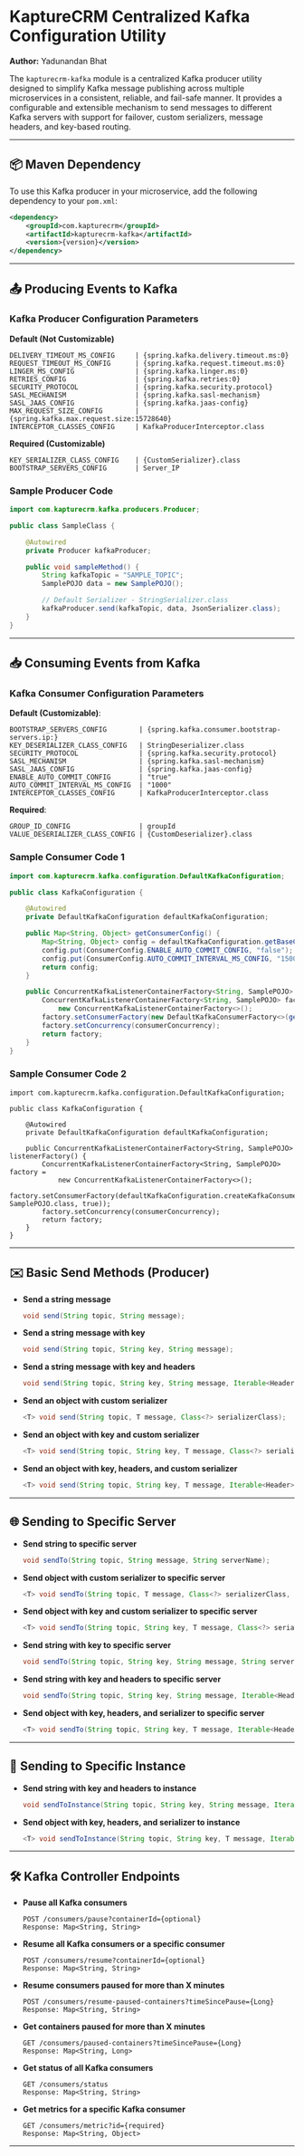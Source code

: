 # KaptureCRM Centralized Kafka Configuration Utility

**Author:** Yadunandan Bhat

The `kapturecrm-kafka` module is a centralized Kafka producer utility designed to simplify Kafka message publishing across multiple microservices in a consistent, reliable, and fail-safe manner. It provides a configurable and extensible mechanism to send messages to different Kafka servers with support for failover, custom serializers, message headers, and key-based routing.

---

## 📦 Maven Dependency
To use this Kafka producer in your microservice, add the following dependency to your `pom.xml`:

```xml
<dependency>
    <groupId>com.kapturecrm</groupId>
    <artifactId>kapturecrm-kafka</artifactId>
    <version>{version}</version>
</dependency>
```

---

## 📤 Producing Events to Kafka

### Kafka Producer Configuration Parameters
**Default (Not Customizable)**
```
DELIVERY_TIMEOUT_MS_CONFIG     | {spring.kafka.delivery.timeout.ms:0}
REQUEST_TIMEOUT_MS_CONFIG      | {spring.kafka.request.timeout.ms:0}
LINGER_MS_CONFIG               | {spring.kafka.linger.ms:0}
RETRIES_CONFIG                 | {spring.kafka.retries:0}
SECURITY_PROTOCOL              | {spring.kafka.security.protocol}
SASL_MECHANISM                 | {spring.kafka.sasl-mechanism}
SASL_JAAS_CONFIG               | {spring.kafka.jaas-config}
MAX_REQUEST_SIZE_CONFIG        | {spring.kafka.max.request.size:15728640}
INTERCEPTOR_CLASSES_CONFIG     | KafkaProducerInterceptor.class
```
**Required (Customizable)**

```
KEY_SERIALIZER_CLASS_CONFIG    | {CustomSerializer}.class
BOOTSTRAP_SERVERS_CONFIG       | Server_IP
```

### Sample Producer Code
```java
import com.kapturecrm.kafka.producers.Producer;

public class SampleClass {

    @Autowired
    private Producer kafkaProducer;

    public void sampleMethod() {
        String kafkaTopic = "SAMPLE_TOPIC";
        SamplePOJO data = new SamplePOJO();

        // Default Serializer - StringSerializer.class
        kafkaProducer.send(kafkaTopic, data, JsonSerializer.class);
    }
}
```

---

## 📥 Consuming Events from Kafka

### Kafka Consumer Configuration Parameters

**Default (Customizable)**:
```
BOOTSTRAP_SERVERS_CONFIG        | {spring.kafka.consumer.bootstrap-servers.ip:}
KEY_DESERIALIZER_CLASS_CONFIG   | StringDeserializer.class
SECURITY_PROTOCOL               | {spring.kafka.security.protocol}
SASL_MECHANISM                  | {spring.kafka.sasl-mechanism}
SASL_JAAS_CONFIG                | {spring.kafka.jaas-config}
ENABLE_AUTO_COMMIT_CONFIG       | "true"
AUTO_COMMIT_INTERVAL_MS_CONFIG  | "1000"
INTERCEPTOR_CLASSES_CONFIG      | KafkaProducerInterceptor.class
```

**Required**:
```
GROUP_ID_CONFIG                 | groupId
VALUE_DESERIALIZER_CLASS_CONFIG | {CustomDeserializer}.class
```

### Sample Consumer Code 1
```java
import com.kapturecrm.kafka.configuration.DefaultKafkaConfiguration;

public class KafkaConfiguration {

    @Autowired
    private DefaultKafkaConfiguration defaultKafkaConfiguration;

    public Map<String, Object> getConsumerConfig() {
        Map<String, Object> config = defaultKafkaConfiguration.getBaseConsumerConfiguration();
        config.put(ConsumerConfig.ENABLE_AUTO_COMMIT_CONFIG, "false");
        config.put(ConsumerConfig.AUTO_COMMIT_INTERVAL_MS_CONFIG, "1500");
        return config;
    }

    public ConcurrentKafkaListenerContainerFactory<String, SamplePOJO> listenerFactory() {
        ConcurrentKafkaListenerContainerFactory<String, SamplePOJO> factory =
            new ConcurrentKafkaListenerContainerFactory<>();
        factory.setConsumerFactory(new DefaultKafkaConsumerFactory<>(getConsumerConfig()));
        factory.setConcurrency(consumerConcurrency);
        return factory;
    }
}
```

### Sample Consumer Code 2
```
import com.kapturecrm.kafka.configuration.DefaultKafkaConfiguration;

public class KafkaConfiguration {

    @Autowired
    private DefaultKafkaConfiguration defaultKafkaConfiguration;

    public ConcurrentKafkaListenerContainerFactory<String, SamplePOJO> listenerFactory() {
        ConcurrentKafkaListenerContainerFactory<String, SamplePOJO> factory =
            new ConcurrentKafkaListenerContainerFactory<>();
        factory.setConsumerFactory(defaultKafkaConfiguration.createKafkaConsumerFactory("KAFKA_TOPIC", SamplePOJO.class, true));
        factory.setConcurrency(consumerConcurrency);
        return factory;
    }
}
```

---

## ✉️ Basic Send Methods (Producer)

- **Send a string message**
  ```java
  void send(String topic, String message);
  ```

- **Send a string message with key**
  ```java
  void send(String topic, String key, String message);
  ```

- **Send a string message with key and headers**
  ```java
  void send(String topic, String key, String message, Iterable<Header> headers);
  ```

- **Send an object with custom serializer**
  ```java
  <T> void send(String topic, T message, Class<?> serializerClass);
  ```

- **Send an object with key and custom serializer**
  ```java
  <T> void send(String topic, String key, T message, Class<?> serializerClass);
  ```

- **Send an object with key, headers, and custom serializer**
  ```java
  <T> void send(String topic, String key, T message, Iterable<Header> headers, Class<?> serializerClass);
  ```

---

## 🌐 Sending to Specific Server

- **Send string to specific server**
  ```java
  void sendTo(String topic, String message, String serverName);
  ```

- **Send object with custom serializer to specific server**
  ```java
  <T> void sendTo(String topic, T message, Class<?> serializerClass, String serverName);
  ```

- **Send object with key and custom serializer to specific server**
  ```java
  <T> void sendTo(String topic, String key, T message, Class<?> serializerClass, String serverName);
  ```

- **Send string with key to specific server**
  ```java
  void sendTo(String topic, String key, String message, String serverName);
  ```

- **Send string with key and headers to specific server**
  ```java
  void sendTo(String topic, String key, String message, Iterable<Header> headers, String serverName);
  ```

- **Send object with key, headers, and serializer to specific server**
  ```java
  <T> void sendTo(String topic, String key, T message, Iterable<Header> headers, Class<?> serializerClass, String serverName);
  ```

---

## 🧩 Sending to Specific Instance

- **Send string with key and headers to instance**
  ```java
  void sendToInstance(String topic, String key, String message, Iterable<Header> headers, String instance);
  ```

- **Send object with key, headers, and serializer to instance**
  ```java
  <T> void sendToInstance(String topic, String key, T message, Iterable<Header> headers, Class<?> serializerClass, String instance);
  ```

---

## 🛠 Kafka Controller Endpoints

- **Pause all Kafka consumers**
  ```http
  POST /consumers/pause?containerId={optional}
  Response: Map<String, String>
  ```

- **Resume all Kafka consumers or a specific consumer**
  ```http
  POST /consumers/resume?containerId={optional}
  Response: Map<String, String>
  ```

- **Resume consumers paused for more than X minutes**
  ```http
  POST /consumers/resume-paused-containers?timeSincePause={Long}
  Response: Map<String, String>
  ```

- **Get containers paused for more than X minutes**
  ```http
  GET /consumers/paused-containers?timeSincePause={Long}
  Response: Map<String, Long>
  ```

- **Get status of all Kafka consumers**
  ```http
  GET /consumers/status
  Response: Map<String, String>
  ```

- **Get metrics for a specific Kafka consumer**
  ```http
  GET /consumers/metric?id={required}
  Response: Map<String, Object>
  ```

---
